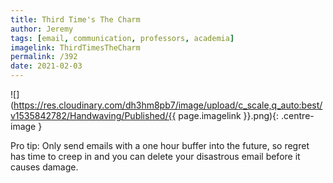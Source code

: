 ```yaml
---
title: Third Time's The Charm
author: Jeremy
tags: [email, communication, professors, academia]
imagelink: ThirdTimesTheCharm
permalink: /392
date: 2021-02-03
---
```


![](https://res.cloudinary.com/dh3hm8pb7/image/upload/c_scale,q_auto:best/v1535842782/Handwaving/Published/{{ page.imagelink }}.png){: .centre-image }

Pro tip: Only send emails with a one hour buffer into the future, so regret has time to creep in and you can delete your disastrous email before it causes damage.
